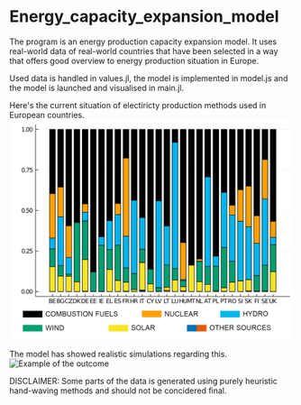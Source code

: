 # Energy_capacity_expansion_model
The program is an energy production capacity expansion model. It uses real-world data of real-world countries that have been selected in a way that offers good overview to energy production situation in Europe.

Used data is handled in values.jl, the model is implemented in model.js and the model is launched and visualised in main.jl.

Here's the current situation of electiricty production methods used in European countries.
![Europe](MYPLOTS/europe.png)

The model has showed realistic simulations regarding this.
![Example of the outcome](MYPLOTS/examplePlot1.png)

DISCLAIMER:
Some parts of the data is generated using purely heuristic hand-waving methods and should not be concidered final.
